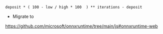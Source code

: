 ```
deposit * ( 100 - low / high * 100  ) ** iterations - deposit
```

- Migrate to 

https://github.com/microsoft/onnxruntime/tree/main/js#onnxruntime-web